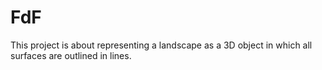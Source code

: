 # FdF
This project is about representing a landscape as a 3D object
in which all surfaces are outlined in lines.
